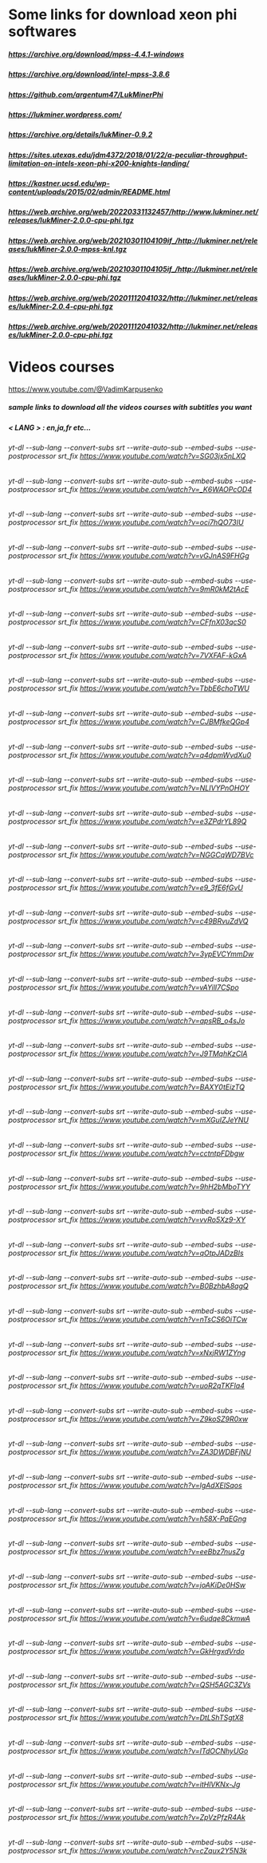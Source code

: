 # Some links for download xeon phi softwares

##### https://archive.org/download/mpss-4.4.1-windows
##### https://archive.org/download/intel-mpss-3.8.6
##### https://github.com/argentum47/LukMinerPhi
##### https://lukminer.wordpress.com/
##### https://archive.org/details/lukMiner-0.9.2
##### https://sites.utexas.edu/jdm4372/2018/01/22/a-peculiar-throughput-limitation-on-intels-xeon-phi-x200-knights-landing/
##### https://kastner.ucsd.edu/wp-content/uploads/2015/02/admin/README.html
##### https://web.archive.org/web/20220331132457/http://www.lukminer.net/releases/lukMiner-2.0.0-cpu-phi.tgz
##### https://web.archive.org/web/20210301104109if_/http://lukminer.net/releases/lukMiner-2.0.0-mpss-knl.tgz
##### https://web.archive.org/web/20210301104105if_/http://lukminer.net/releases/lukMiner-2.0.0-cpu-phi.tgz
##### https://web.archive.org/web/20201112041032/http://lukminer.net/releases/lukMiner-2.0.4-cpu-phi.tgz
##### https://web.archive.org/web/20201112041032/http://lukminer.net/releases/lukMiner-2.0.0-cpu-phi.tgz

# Videos courses 

https://www.youtube.com/@VadimKarpusenko
##### sample links to download all the videos courses with subtitles you want
##### < LANG > : en,ja,fr etc...

###### yt-dl --sub-lang <LANG> --convert-subs srt --write-auto-sub --embed-subs --use-postprocessor srt_fix  https://www.youtube.com/watch?v=SG03jx5nLXQ
###### yt-dl --sub-lang <LANG> --convert-subs srt --write-auto-sub --embed-subs --use-postprocessor srt_fix  https://www.youtube.com/watch?v=_K6WAOPcOD4
###### yt-dl --sub-lang <LANG> --convert-subs srt --write-auto-sub --embed-subs --use-postprocessor srt_fix  https://www.youtube.com/watch?v=oci7hQO73IU
###### yt-dl --sub-lang <LANG> --convert-subs srt --write-auto-sub --embed-subs --use-postprocessor srt_fix  https://www.youtube.com/watch?v=vGJnAS9FHGg
###### yt-dl --sub-lang <LANG> --convert-subs srt --write-auto-sub --embed-subs --use-postprocessor srt_fix  https://www.youtube.com/watch?v=9mR0kM2tAcE
###### yt-dl --sub-lang <LANG> --convert-subs srt --write-auto-sub --embed-subs --use-postprocessor srt_fix  https://www.youtube.com/watch?v=CFfnX03qcS0
###### yt-dl --sub-lang <LANG> --convert-subs srt --write-auto-sub --embed-subs --use-postprocessor srt_fix  https://www.youtube.com/watch?v=7VXFAF-kGxA
###### yt-dl --sub-lang <LANG> --convert-subs srt --write-auto-sub --embed-subs --use-postprocessor srt_fix  https://www.youtube.com/watch?v=TbbE6choTWU
###### yt-dl --sub-lang <LANG> --convert-subs srt --write-auto-sub --embed-subs --use-postprocessor srt_fix  https://www.youtube.com/watch?v=CJBMfkeQGp4
###### yt-dl --sub-lang <LANG> --convert-subs srt --write-auto-sub --embed-subs --use-postprocessor srt_fix  https://www.youtube.com/watch?v=q4dpmWvdXu0
###### yt-dl --sub-lang <LANG> --convert-subs srt --write-auto-sub --embed-subs --use-postprocessor srt_fix  https://www.youtube.com/watch?v=NLIVYPnOHOY
###### yt-dl --sub-lang <LANG> --convert-subs srt --write-auto-sub --embed-subs --use-postprocessor srt_fix  https://www.youtube.com/watch?v=e3ZPdrYL89Q
###### yt-dl --sub-lang <LANG> --convert-subs srt --write-auto-sub --embed-subs --use-postprocessor srt_fix  https://www.youtube.com/watch?v=NGGCqWD7BVc
###### yt-dl --sub-lang <LANG> --convert-subs srt --write-auto-sub --embed-subs --use-postprocessor srt_fix  https://www.youtube.com/watch?v=e9_3fE6fGvU
###### yt-dl --sub-lang <LANG> --convert-subs srt --write-auto-sub --embed-subs --use-postprocessor srt_fix  https://www.youtube.com/watch?v=c49BRvuZdVQ
###### yt-dl --sub-lang <LANG> --convert-subs srt --write-auto-sub --embed-subs --use-postprocessor srt_fix  https://www.youtube.com/watch?v=3ypEVCYmmDw
###### yt-dl --sub-lang <LANG> --convert-subs srt --write-auto-sub --embed-subs --use-postprocessor srt_fix  https://www.youtube.com/watch?v=vAYill7CSpo
###### yt-dl --sub-lang <LANG> --convert-subs srt --write-auto-sub --embed-subs --use-postprocessor srt_fix  https://www.youtube.com/watch?v=apsRB_o4sJo
###### yt-dl --sub-lang <LANG> --convert-subs srt --write-auto-sub --embed-subs --use-postprocessor srt_fix  https://www.youtube.com/watch?v=J9TMqhKzClA
###### yt-dl --sub-lang <LANG> --convert-subs srt --write-auto-sub --embed-subs --use-postprocessor srt_fix  https://www.youtube.com/watch?v=BAXY0tEizTQ
###### yt-dl --sub-lang <LANG> --convert-subs srt --write-auto-sub --embed-subs --use-postprocessor srt_fix  https://www.youtube.com/watch?v=mXGuIZJeYNU
###### yt-dl --sub-lang <LANG> --convert-subs srt --write-auto-sub --embed-subs --use-postprocessor srt_fix  https://www.youtube.com/watch?v=cctntpFDbgw
###### yt-dl --sub-lang <LANG> --convert-subs srt --write-auto-sub --embed-subs --use-postprocessor srt_fix  https://www.youtube.com/watch?v=9hH2bMboTYY
###### yt-dl --sub-lang <LANG> --convert-subs srt --write-auto-sub --embed-subs --use-postprocessor srt_fix  https://www.youtube.com/watch?v=vvRo5Xz9-XY
###### yt-dl --sub-lang <LANG> --convert-subs srt --write-auto-sub --embed-subs --use-postprocessor srt_fix  https://www.youtube.com/watch?v=qOtpJADzBIs
###### yt-dl --sub-lang <LANG> --convert-subs srt --write-auto-sub --embed-subs --use-postprocessor srt_fix  https://www.youtube.com/watch?v=B0BzhbA8agQ
###### yt-dl --sub-lang <LANG> --convert-subs srt --write-auto-sub --embed-subs --use-postprocessor srt_fix  https://www.youtube.com/watch?v=nTsCS6OiTCw
###### yt-dl --sub-lang <LANG> --convert-subs srt --write-auto-sub --embed-subs --use-postprocessor srt_fix  https://www.youtube.com/watch?v=xNxjRW1ZYng
###### yt-dl --sub-lang <LANG> --convert-subs srt --write-auto-sub --embed-subs --use-postprocessor srt_fix  https://www.youtube.com/watch?v=uoR2qTKFla4
###### yt-dl --sub-lang <LANG> --convert-subs srt --write-auto-sub --embed-subs --use-postprocessor srt_fix  https://www.youtube.com/watch?v=Z9koSZ9R0xw
###### yt-dl --sub-lang <LANG> --convert-subs srt --write-auto-sub --embed-subs --use-postprocessor srt_fix  https://www.youtube.com/watch?v=ZA3DWDBFjNU
###### yt-dl --sub-lang <LANG> --convert-subs srt --write-auto-sub --embed-subs --use-postprocessor srt_fix  https://www.youtube.com/watch?v=lgAdXElSqos
###### yt-dl --sub-lang <LANG> --convert-subs srt --write-auto-sub --embed-subs --use-postprocessor srt_fix  https://www.youtube.com/watch?v=h58X-PaEGng
###### yt-dl --sub-lang <LANG> --convert-subs srt --write-auto-sub --embed-subs --use-postprocessor srt_fix  https://www.youtube.com/watch?v=eeBbz7nusZg
###### yt-dl --sub-lang <LANG> --convert-subs srt --write-auto-sub --embed-subs --use-postprocessor srt_fix  https://www.youtube.com/watch?v=joAKiDe0HSw
###### yt-dl --sub-lang <LANG> --convert-subs srt --write-auto-sub --embed-subs --use-postprocessor srt_fix  https://www.youtube.com/watch?v=6udqe8CkmwA
###### yt-dl --sub-lang <LANG> --convert-subs srt --write-auto-sub --embed-subs --use-postprocessor srt_fix  https://www.youtube.com/watch?v=GkHrgxdVrdo
###### yt-dl --sub-lang <LANG> --convert-subs srt --write-auto-sub --embed-subs --use-postprocessor srt_fix  https://www.youtube.com/watch?v=QSH5AGC3ZVs
###### yt-dl --sub-lang <LANG> --convert-subs srt --write-auto-sub --embed-subs --use-postprocessor srt_fix  https://www.youtube.com/watch?v=DtLShTSgtX8
###### yt-dl --sub-lang <LANG> --convert-subs srt --write-auto-sub --embed-subs --use-postprocessor srt_fix  https://www.youtube.com/watch?v=ITdOCNhyUGo
###### yt-dl --sub-lang <LANG> --convert-subs srt --write-auto-sub --embed-subs --use-postprocessor srt_fix  https://www.youtube.com/watch?v=itHlVKNx-Jg
###### yt-dl --sub-lang <LANG> --convert-subs srt --write-auto-sub --embed-subs --use-postprocessor srt_fix  https://www.youtube.com/watch?v=ZpVzPfzR4Ak
###### yt-dl --sub-lang <LANG> --convert-subs srt --write-auto-sub --embed-subs --use-postprocessor srt_fix  https://www.youtube.com/watch?v=cZqux2Y5N3k

